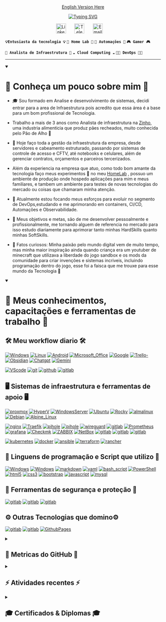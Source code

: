 #
<!--- Links para versões em outros idiomassss -->
<p align="center">
<a href="./docs/readme_en-US.md">English Version Here</a>
</p>

<!-- Escrita feita utilizando o projeto opensource https://readme-typing-svg.demolab.com/demo/ -->
<!--- Nome e empresa -->

<p align="center">
<a href="https://git.io/typing-svg"><img src="https://readme-typing-svg.demolab.com?font=Roboto&size=45&pause=20000&color=B1B1B1FF&background=AB49FF00&center=true&vCenter=true&width=700&lines=Guilherme+Dal+Picolo+Rodrigues;DP+Solu%C3%A7%C3%B5es+%26+Tecnologias" alt="Typing SVG" />
</a>
</p>

<!--- Midias Sociais-->
<!--- Sites usados para icones Flats:
  https://www.flaticon.com/
  https://fontawesome.com/
  https://cdn.icon-icons.com/
  https://icons8.com.br/icons/set/cdn
--->

<p align="center">
  <!--- <a href="https://instagram.com/guidprodrigues"><img width="32px" alt="Instagram" title="Instagram" src="https://cdn-icons-png.flaticon.com/128/174/174855.png"/></a>
  &#8287;&#8287;&#8287;&#8287;&#8287; --->
  <a href="https://www.linkedin.com/in/guidprodrigues/"><img width="32px" alt="LinkedIn" title="LinkedIn" src="https://cdn-icons-png.flaticon.com/128/145/145807.png"/></a>
  &#8287;&#8287;&#8287;&#8287;&#8287;
  <!--- <a href="https://discord.gg/dalpicolo" alt="Discord" title="Discord"><img width="32px" src="https://cdn-icons-png.flaticon.com/128/5968/5968968.png"/></a>
  &#8287;&#8287;&#8287;&#8287;&#8287; --->
  <a href="https://t.me/guidprodrigues"><img width="32px" alt="Telegram" title="Telegram" src="https://cdn-icons-png.flaticon.com/128/5968/5968804.png"></a>
  &#8287;&#8287;&#8287;&#8287;&#8287;
  <a href="mailto:guidprodrigues@outlook.com"><img width="32px" alt="Email" title="Email" src="https://cdn-icons-png.flaticon.com/128/9068/9068642.png"/></a>
  &#8287;&#8287;&#8287;&#8287;&#8287;
  <!--- <a href="https://www.reddit.com/user/Dal_Piccolo/"><img width="32px" alt="Reddit" title="Reddit" src="https://images.icon-icons.com/2389/PNG/96/reddit_logo_icon_144935.png"></a>
  &#8287;&#8287;&#8287;&#8287;&#8287;
  <a href="  "><img width="32px" alt="Linktree" title="Linktree" src="https://simpleicons.org/icons/linktree.svg"></a> --->
</p>

<!--- Tags de Interesses & Estudos -->

**`💡Entusiasta da tecnologia 💡`** **`🧪 Home Lab 🧪`** **`🤖 Automações 🤖`** **`🎮 Gamer 🎮`**

**`💼 Analista de Infraestrutura 💼`** **`☁️ Cloud Computing ☁️`** **` 👨‍💻 DevOps 👨‍💻 `**

---

<details open>
  <summary><h1>🌟 Conheça um pouco sobre mim 🌟</h1></summary>

<!--- Descrição breve sobre mim -->
- 🎓 Sou formado em Analise e desenvolvimento de sistemas, decidi entrar para a area de Infraestrutura pois acredito que essa área é a base para um bom profissional de Tecnologia.
- Trabalho a mais de 3 anos como Analista de infraestrutura na [Zinho](https://zinho.com), uma industria alimenticia que produz pães recheados, muito conhecida pelo Pão de Alho 🥖

- 💼 Hoje faço toda a gestão da infraestrutura da empresa, desde servidores e cabeamento estruturado, passando por sistemas de controle de acesso e CFTV, até notebooks e celulares, além de gerenciar contratos, orçamentos e parceiros tercerizados.

- Além da experiencia na empresa que atuo, como todo bom amante da tecnologia faço meus experimentos 🧪 no meu [HomeLab](https://github.com/guidprodrigues/homeLab) , possuo um ambiente de produção onde hospedo aplicações para mim e meus familiares, e tambem um ambiente para testes de novas tecnologias do mercado ou coisas que chamaram minha atenção.

- 🚩 Atualmente estou focando meus esforços para evoluir no segmento de DevOps,estudando e me aprimorando em containers, CI/CD, Automações e  Observabilidade.

- 🎯 Meus objetivos e metas, são de me desenvolver pessoalmente e profissionalmente, me tornando alguem de referencia no mercado para isso estudo diariamente para aprimorar tanto minhas HardSkills quanto minhas SoftSkills.

- 👀 Fatos curiosos: Minha paixão pelo mundo digital vem de muito tempo, mas minha maior inspiração ainda quando criança era um youtuber de minecraft que utilizava a liberdade do jogo sandbox e os mods da comunidade para criar invenções e sistemas incriveis, incluindo programação dentro do jogo, esse foi a faisca que me trouxe para esse mundo da Tecnologia 🤖

</details>

<details open>
  <summary><h1>💼 Meus conhecimentos, capacitações e ferramentas de trabalho 💼</h1></summary>
  <!-- Badges feitos utilizando o site https://shields.io/badges e utilizando logos e cores do https://simpleicons.org/?q=telegram -->
  <!-- Alguns exemplos prontos podem ser achados em https://github.com/Ileriayo/markdown-badges -->
  <h2> 🛠️ Meu workflow diario 🛠️ </h2>
  <p>
  <a href=""><img alt="Windows" src="https://img.shields.io/badge/Windows%2011-0078D6?&logo=windows&logoColor=white"></a>
  <a href=""><img alt="Linux" src="https://img.shields.io/badge/Linux%20OS-0078D6?&logo=windows&logoColor=white"></a>
  <a href=""><img alt="Android" src="https://img.shields.io/badge/Android%20-0078D6?&logo=windows&logoColor=white"></a>
  <a href=""><img alt="Microsoft_Office" src="https://img.shields.io/badge/Office%20365-D83B01?&logo=microsoft-office&logoColor=white"></a>
  <a href=""><img alt="Google" src="https://img.shields.io/badge/Google%20Workspace-D83B01?&logo=microsoft-office&logoColor=white"></a>
  <a href=""><img alt="Trello-" src="https://img.shields.io/badge/Trello-%23026AA7.svg?&logo=Trello&logoColor=white"></a>
  <a href=""><img alt="Obsidian" src="https://img.shields.io/badge/Obsidian-%23483699.svg?&logo=obsidian&logoColor=white"></a>
  <a href=""><img alt="Chatgpt" src="https://img.shields.io/badge/Chat%20GPT-0078D6?&logo=windows&logoColor=white"></a>
  <a href=""><img alt="Gemini" src="https://img.shields.io/badge/Gemini-0078D6?&logo=windows&logoColor=white"></a>
  
  <a href=""><img alt="VScode" src="https://img.shields.io/badge/Visual%20Studio%20Code-0078d7.svg?&logo=visual-studio-code&logoColor=white"></a>
  <a href=""><img alt="git" src="https://img.shields.io/badge/git-%23F05033.svg?&logo=git&logoColor=white"></a>
  <a href=""><img alt="github" src="https://img.shields.io/badge/github-%23121011.svg?&logo=github&logoColor=white"></a>
  <a href=""><img alt="gitlab" src="https://img.shields.io/badge/gitlab-%23181717.svg?&logo=gitlab&logoColor=white"></a>
  </p>

  <h2> 🖥️ Sistemas de infraestrutura e ferramentas de apoio 🖥️ </h2>
  <p>
  <a href=""><img alt="proxmox" src="https://img.shields.io/badge/proxmox-proxmox?&logo=proxmox&logoColor=%23E57000&labelColor=%232b2a33&color=%232b2a33"></a>
  <a href=""><img alt="HyperV" src="https://img.shields.io/badge/Hyper%20V-0078D6?&logo=windows&logoColor=white"></a>
  <a href=""><img alt="WindowsServer" src="https://img.shields.io/badge/Windows%20Server-0078D6?&logo=windows&logoColor=white"></a>
  <a href=""><img alt="Ubuntu" src="https://img.shields.io/badge/Ubuntu-E95420?&logo=ubuntu&logoColor=white"></a>
  <a href=""><img alt="Rocky" src="https://img.shields.io/badge/-Rocky%20Linux-%2310B981?&logo=rockylinux&logoColor=white"></a>
  <a href=""><img alt="almalinux" src="https://img.shields.io/badge/-almalinux-000000?&logo=almalinux&logoColor=white"></a>
  <a href=""><img alt="Debian" src="https://img.shields.io/badge/Debian-D70A53?e&logo=debian&logoColor=white"></a>
  <a href=""><img alt="Alpine_Linux" src="https://img.shields.io/badge/Alpine_Linux-%230D597F.svg?&logo=alpine-linux&logoColor=white"></a>

  <a href=""><img alt="nginx" src="https://img.shields.io/badge/nginx-%23009639.svg?logo=nginx&logoColor=white"></a>
  <a href=""><img alt="Traefik" src="https://img.shields.io/badge/-Traefik%20Proxy-24A1C1?&logo=traefikproxy&logoColor=white"></a>
  <a href=""><img alt="pihole" src="https://img.shields.io/badge/pihole-%2396060C.svg?&logo=pi-hole&logoColor=white"></a>
  <a href=""><img alt="pihole" src="https://img.shields.io/badge/pihole-%2396060C.svg?&logo=pi-hole&logoColor=white"></a>
  <a href=""><img alt="wireguard" src="https://img.shields.io/badge/wireguard-%2388171A.svg?&logo=wireguard&logoColor=white"></a>
  <a href=""><img alt="gitlab" src="https://img.shields.io/badge/ubiquiti-%230559C9.svg?&logo=ubiquiti&logoColor=white"></a>
  <a href=""><img alt="Prometheus" src="https://img.shields.io/badge/Prometheus-E6522C?&logo=Prometheus&logoColor=white"></a>
  <a href=""><img alt="grafana" src="https://img.shields.io/badge/grafana-%23F46800.svg?&logo=grafana&logoColor=white"></a>
  <a href=""><img alt="Checkmk" src="https://img.shields.io/badge/-Checkmk-15D1A0?&logo=checkmk&logoColor=white"></a>
  <a href=""><img alt="ZABBIX" src="https://img.shields.io/badge/ZABBIX-ZABBIX?color=%23D52B1E"></a>
  <a href=""><img alt="NetBox" src="https://img.shields.io/badge/NetBox-NetBox?color=%23019B8F"></a>
  <a href=""><img alt="gitlab" src="https://img.shields.io/badge/-GLPI-005CED?&logo=GLPI&logoColor=white"></a>
  <a href=""><img alt="gitlab" src="https://img.shields.io/badge/wiki.js-%231976D2.svg?&logo=wikidotjs&logoColor=white)"></a>
  <a href=""><img alt="gitlab" src="https://img.shields.io/badge/Next%20Cloud-0B94DE?&logo=nextcloud&logoColor=white"></a>

  <a href=""><img alt="kubernetes" src="https://img.shields.io/badge/kubernetes-%23326ce5.svg?&logo=kubernetes&logoColor=white"></a>
  <a href=""><img alt="docker" src="https://img.shields.io/badge/docker-%230db7ed.svg?&logo=docker&logoColor=white"></a>
  <a href=""><img alt="ansible" src="https://img.shields.io/badge/ansible-%231A1918.svg?&logo=ansible&logoColor=white"></a>
  <a href=""><img alt="terraform" src="https://img.shields.io/badge/terraform-%235835CC.svg?&logo=terraform&logoColor=white"></a>
  <a href=""><img alt="rancher" src="https://img.shields.io/badge/rancher-%230075A8.svg?&logo=rancher&logoColor=white"></a>
  
  </p>

  <h2> 📜 Linguens de programação e Script que utilizo 📜 </h2>
  <p>
  <a href=""><img alt="Windows" src="https://img.shields.io/badge/Power%20Automate-0078D6?&logo=windows&logoColor=white"></a>
  <a href=""><img alt="Windows" src="https://img.shields.io/badge/Power%20Apps-A435F0?&logo=windows&logoColor=white"></a>
  <a href="https://github.com/search?q=user%3Aguidprodrigues+language%3AMarkdown&type=code"><img alt="markdown" src="https://img.shields.io/badge/markdown-%23000000.svg?&logo=markdown&logoColor=white"></a>
  <a href="https://github.com/search?q=user%3Aguidprodrigues+language%3AYaml&type=code"><img alt="yaml" src="https://img.shields.io/badge/yaml-%23ffffff.svg?&logo=yaml&logoColor=151515"></a>
  <a href=""><img alt="bash_script" src="https://img.shields.io/badge/bash_script-%23121011.svg?&logo=gnu-bash&logoColor=white"></a>
  <a href=""><img alt="PowerShell" src="https://img.shields.io/badge/PowerShell-%235391FE.svg?&logo=powershell&logoColor=white"></a>
  <a href=""><img alt="html5" src="https://img.shields.io/badge/html5-%23E34F26.svg?&logo=html5&logoColor=white"></a>
  <a href=""><img alt="css3" src="https://img.shields.io/badge/css3-%231572B6.svg?&logo=css3&logoColor=white"></a>
  <a href=""><img alt="bootstrap" src="https://img.shields.io/badge/bootstrap-%238511FA.svg?&logo=bootstrap&logoColor=white"></a>
  <!--- <a href="  "><img alt="gitlab" src="https://img.shields.io/badge/sass-CC6699.svg?&logo=sass&logoColor=white"></a>
  <a href="  "><img alt="gitlab" src="https://img.shields.io/badge/tailwindcss-%2338B2AC.svg?&logo=tailwind-css&logoColor=white"></a>
  <a href="  "><img alt="gitlab" src="https://img.shields.io/badge/-Storybook-FF4785?&logo=storybook&logoColor=white"></a>
  <a href="  "><img alt="gitlab" src="https://img.shields.io/badge/figma-%23F24E1E.svg?&logo=figma&logoColor=white"></a> -->  
  <a href=""><img alt="javascript" src="https://img.shields.io/badge/javascript-%23323330.svg?&logo=javascript&logoColor=%23F7DF1E"></a>
  <a href=""><img alt="mysql" src="https://img.shields.io/badge/mysql-4479A1.svg?&logo=mysql&logoColor=white"></a>
  <!--- <a href="  "><img alt="gitlab" src="https://img.shields.io/badge/python-3670A0?&logo=python&logoColor=ffdd54"></a>
  <a href="  "><img alt="gitlab" src="https://img.shields.io/badge/PHP-777BB4?&logo=php&logoColor=ffdd54"></a> --->
  </p>

  <h2> 🔐 Ferramentas de segurança e proteção 🔐 </h2>
  <p>
  <a href=""><img alt="gitlab" src="https://img.shields.io/badge/-Fortgate%20Firewall%20Borda-EE3124?&logo=fortinet&logoColor=white"></a>
  <a href=""><img alt="gitlab" src="https://img.shields.io/badge/-Kaspersky%20Endpoint-006D5C?&logo=kaspersky&logoColor=white"></a>
  <a href=""><img alt="gitlab" src="https://img.shields.io/badge/-apache%20guacamole-578B34?&logo=apacheguacamole&logoColor=white"></a>
  </p>

  <h2> ⚙️ Outras Tecnologias que domino⚙️</h2>
  <p>
  <a href=""><img alt="gitlab" src="https://img.shields.io/badge/zigbee-%23EB0443.svg?&logo=zigbee&logoColor=white"></a>
  <a href=""><img alt="gitlab" src="https://img.shields.io/badge/home%20assistant-%2341BDF5.svg?&logo=home-assistant&logoColor=white"></a>
  <a href=""><img alt="GithubPages" src="https://img.shields.io/badge/github%20pages-121013?&logo=github&logoColor=white"></a>
  </p>
</details>

<details>
  <summary><h2>🔶 Metricas do GitHub 🔶</h2></summary>
    <h3>🔥 Commit Streak 🔥 </h3>
  <!-- Feito usando o repo opensource - https://github.com/DenverCoder1/github-readme-streak-stats -->
  <p>
    <a href="https://github.com/guidprodrigues/github-readme-streak-stats">
      <!-- Use https://streak-stats.demolab.com ou crie sua propria instancia - veja https://git.io/streak-stats para mais informações -->
      <img title="🔥 Get streak stats for your profile at git.io/streak-stats" alt="DenverCoder1's streak" src="https://github-readme-streak-stats-eight.vercel.app/?user=guidprodrigues&theme=monokai-metallian&hide_border=true&short_numbers=true"/>
    </a>
  </p>
    <h3>🌟 Status do Perfil do Github 🌟</h3>
  <!-- Veja o repositorio https://github.com/anuraghazra/github-readme-stats para referencia -->
  <img alt="DenverCoder1's Github Stats" src="https://github-readme-stats-one-sigma-63.vercel.app/api/?username=guidprodrigues&show_icons=true&include_all_commits=true&count_private=true&theme=react&hide_border=true&bg_color=1F222E&title_color=F85D7F&icon_color=F8D866" height="192px"/>
  <img alt="DenverCoder1's Top Languages" src="https://github-readme-stats-one-sigma-63.vercel.app/api/top-langs/?username=guidprodrigues&langs_count=8&layout=compact&theme=react&hide_border=true&bg_color=1F222E&title_color=F85D7F&icon_color=F8D866&hide=Jupyter%20Notebook,Roff" height="192px"/>
  <br/>
  <!-- Veja o repositorio https://github.com/ashutosh00710/github-readme-activity-graph para mais informações -->
  <a href="https://github.com/guidprodrigues/github-readme-activity-graph"><img alt="DenverCoder1's Activity Graph" src="https://github-readme-activity-graph.vercel.app/graph/?username=guidprodrigues&bg_color=1F222E&color=F8D866&line=F85D7F&point=FFFFFF&hide_border=true" /></a>
  <br/>
  <!--- Incorporar uma seção com as atividades recentes usando o repositorio abaixo como inspiração --->
  <!-- Veja o repositorio https://github.com/jamesgeorge007/github-activity-readme para mais informações -->
</details>

<details>
  <summary><h2>⚡ Atividades recentes ⚡</h2></summary>
    <!--START_SECTION:activity-->

1. 🗣 Commented on [#3957](https://github.com/hoppscotch/hoppscotch/issues/3957#issuecomment-2990131749) in [hoppscotch/hoppscotch](https://github.com/hoppscotch/hoppscotch)
2. 🔒 Closed issue [#3957](https://github.com/hoppscotch/hoppscotch/issues/3957) in [hoppscotch/hoppscotch](https://github.com/hoppscotch/hoppscotch)
3. 🎉 Merged PR [#5174](https://github.com/hoppscotch/hoppscotch/pull/5174) in [hoppscotch/hoppscotch](https://github.com/hoppscotch/hoppscotch)
4. 🚀 Published release [2025.5.3](https://github.com/hoppscotch/hoppscotch/releases/tag/2025.5.3) in [hoppscotch/hoppscotch](https://github.com/hoppscotch/hoppscotch)
5. 🎉 Merged PR [#5170](https://github.com/hoppscotch/hoppscotch/pull/5170) in [hoppscotch/hoppscotch](https://github.com/hoppscotch/hoppscotch)

<!--END_SECTION:activity-->
</details>

<details>
  <summary><h2>🎓 Certificados & Diplomas 🎓</h2></summary>
  <!--- Certificados e Diplomas -->

> Clique nos icones para ver os certificados e diplomas dos cursos concluidos

  <p>
  <a href=""><img alt="Udemy" src="https://img.shields.io/badge/Udemy-A435F0?&logo=Udemy&logoColor=white" width="130px" height="50px" ></a>
  &#8287;&#8287;&#8287;&#8287;&#8287;
  <a href=""><img alt="Alura" src="https://img.shields.io/badge/Alura%20-%20Alura?logo=alamy&logoColor=%235B69C2&color=%23000000" width="130px" height="50px"></a>
  &#8287;&#8287;&#8287;&#8287;&#8287;
  </p>

> Abaixo confira minhas certificações

<h3> Certificados conquistados </h3>
  <a href="https://git.io/typing-svg"><img src="https://readme-typing-svg.demolab.com?font=Roboto&size=25&pause=20000&color=B1B1B1&center=true&vCenter=true&height=75&lines=Trabalhando+nas+certifica%C3%A7%C3%B5es+..." alt="Typing SVG" /></a>
  <!--- <a href="" title="Titulo"><img src="" alt="WIP" width="100px" height="100px" /></a> --->

</details>

<!--- Adicionar PINs com os projetos que contribui, e meus TOP`projetos Opensource --->
<!--- Inspirações no Repositorio do https://github.com/DenverCoder1/DenverCoder1/blob/main/README.md --->
